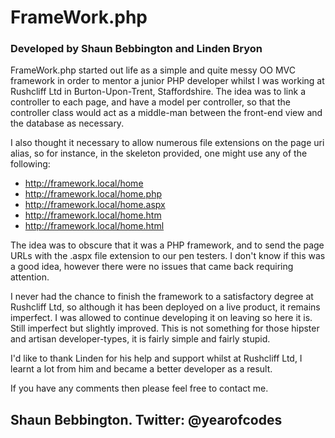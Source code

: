 # FrameWork.php
### Developed by Shaun Bebbington and Linden Bryon

FrameWork.php started out life as a simple and quite messy OO MVC framework in order to mentor a junior PHP developer whilst I was working at Rushcliff Ltd in Burton-Upon-Trent, Staffordshire. The idea was to link a controller to each page, and have a model per controller, so that the controller class would act as a middle-man between the front-end view and the database as necessary.

I also thought it necessary to allow numerous file extensions on the page uri alias, so for instance, in the skeleton provided, one might use any of the following:

* http://framework.local/home
* http://framework.local/home.php
* http://framework.local/home.aspx
* http://framework.local/home.htm
* http://framework.local/home.html

The idea was to obscure that it was a PHP framework, and to send the page URLs with the .aspx file extension to our pen testers. I don't know if this was a good idea, however there were no issues that came back requiring attention.

I never had the chance to finish the framework to a satisfactory degree at Rushcliff Ltd, so although it has been deployed on a live product, it remains imperfect. I was allowed to continue developing it on leaving so here it is. Still imperfect but slightly improved. This is not something for those hipster and artisan developer-types, it is fairly simple and fairly stupid.

I'd like to thank Linden for his help and support whilst at Rushcliff Ltd, I learnt a lot from him and became a better developer as a result.

If you have any comments then please feel free to contact me.

Shaun Bebbington.
Twitter: @yearofcodes
--